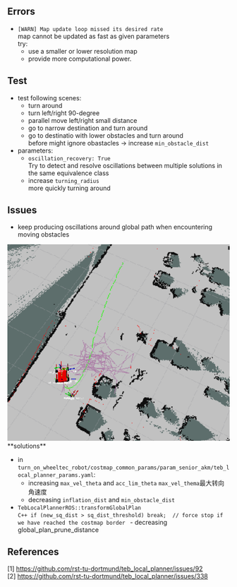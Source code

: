 ## Errors
- `[WARN] Map update loop missed its desired rate`  
  map cannot be updated as fast as given parameters  
  try:   
    - use a smaller or lower resolution map   
    - provide more computational power.


## Test
- test following scenes:
  - turn around  
  - turn left/right 90-degree
  - parallel move left/right small distance
  - go to narrow destination and turn around  
  - go to destinatio with lower obstacles and turn around  
    before might ignore obastacles $\rightarrow$ increase `min_obstacle_dist`
- parameters:
  - `oscillation_recovery: True`  
    Try to detect and resolve oscillations between multiple solutions in the same equivalence class  
  - increase `turning_radius`  
    more quickly turning around  
  

## Issues
- keep producing oscillations around global path when encountering moving obstacles   
<img src="./image/oscillation02.png" width="600"/>
  **solutions**

  
  - in `turn_on_wheeltec_robot/costmap_common_params/param_senior_akm/teb_local_planner_params.yaml`:  
    - increasing `max_vel_theta` and `acc_lim_theta` 
    `max_vel_thema`最大转向角速度
    - decreasing `inflation_dist` and `min_obstacle_dist`
  -  `TebLocalPlannerROS::transformGlobalPlan`  
    ```C++
      if (new_sq_dist > sq_dist_threshold)
          break;  // force stop if we have reached the costmap border
    ```
    - decreasing global_plan_prune_distance

## References
[1] https://github.com/rst-tu-dortmund/teb_local_planner/issues/92  
[2] https://github.com/rst-tu-dortmund/teb_local_planner/issues/338